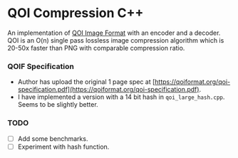 # QOI Compression C++

An implementation of [QOI Image Format](https://qoiformat.org/) with an encoder and a decoder. QOI is an O(n) single pass lossless image compression algorithm which is 20-50x faster than PNG with comparable compression ratio.

### QOIF Specification
- Author has upload the original 1 page spec at [https://qoiformat.org/qoi-specification.pdf](https://qoiformat.org/qoi-specification.pdf).
- I have implemented a version with a 14 bit hash in ```qoi_large_hash.cpp```. Seems to be slightly better.

### TODO
- [ ] Add some benchmarks.
- [ ] Experiment with hash function.
